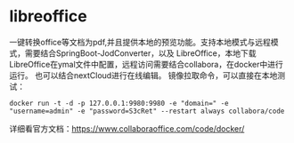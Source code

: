 # libreoffice
一键转换office等文档为pdf,并且提供本地的预览功能。支持本地模式与远程模式，需要结合SpringBoot-JodConverter，以及
LibreOffice，本地下载LibreOffice在ymal文件中配置，远程访问需要结合collabora，在docker中进行运行。
也可以结合nextCloud进行在线编辑。
镜像拉取命令，可以直接在本地测试：
```
docker run -t -d -p 127.0.0.1:9980:9980 -e "domain=" -e "username=admin" -e "password=S3cRet" --restart always collabora/code
```
详细看官方文档：https://www.collaboraoffice.com/code/docker/